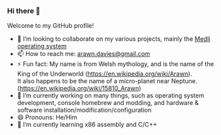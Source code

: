 ### Hi there 👋
Welcome to my GitHub profile!

- 🤝 I’m looking to collaborate on my various projects, mainly the [Medli operating system](https://github.com/Siaranite-Solutions/Medli)
- 📫 How to reach me: arawn.davies@gmail.com
- ⚡ Fun fact: My name is from Welsh mythology, and is the name of the King of the Underworld (https://en.wikipedia.org/wiki/Arawn).  
               It also happens to be the name of a micro-planet near Neptune. (https://en.wikipedia.org/wiki/15810_Arawn)
- 🔭 I’m currently working on many things, such as operating system development, console homebrew and modding, and hardware & software installation/modification/configuration
- 😄 Pronouns: He/Him 
- 🌱 I’m currently learning x86 assembly and C/C++
<!--
**Arawn-Davies/Arawn-Davies** is a ✨ _special_ ✨ repository because its `README.md` (this file) appears on your GitHub profile.

Here are some ideas to get you started:


 ...
 ...
- 🤔 I’m looking for help with ...
- 💬 Ask me about ...
- 
...

-->
